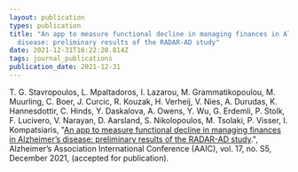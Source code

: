 ```yaml
---
layout: publication
types: publication
title: "An app to measure functional decline in managing finances in Alzheimer’s
  disease: preliminary results of the RADAR-AD study"
date: 2021-12-31T16:22:20.814Z
tags: journal_publications
publication_date: 2021-12-31
---
```

T. G. Stavropoulos, L. Mpaltadoros, I. Lazarou, M. Grammatikopoulou, M. Muurling, C. Boer, J. Curcic, R. Kouzak, H. Verheij, V. Nies, A. Durudas, K. Hannesdottir, C. Hinds, Y. Daskalova, A. Owens, Y. Wu, G. Erdemli, P. Stolk, F. Lucivero, V. Narayan, D. Aarsland, S. Nikolopoulos, M. Tsolaki, P. Visser, I. Kompatsiaris, "[An app to measure functional decline in managing finances in Alzheimer’s disease: preliminary results of the RADAR-AD study](https://doi.org/10.1002/alz.053645).", Alzheimer’s Association International Conference (AAIC), vol. 17, no. S5, December 2021, (accepted for publication). 